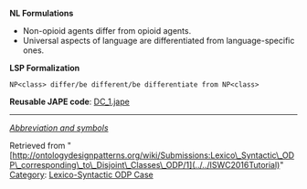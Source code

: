 __NL Formulations__



* Non-opioid agents differ from opioid agents.
* Universal aspects of language are differentiated from language-specific ones.


  

__LSP Formalization__




```
NP<class> differ/be different/be differentiate from NP<class>

```

__Reusable JAPE code__: [DC\_1.jape](../../images/0/01/DC_1.jape "DC 1.jape")





---


_[Abbreviation and symbols](../../Community/LSPSymbols "Community:LSPSymbols")_





Retrieved from "[http://ontologydesignpatterns.org/wiki/Submissions:Lexico\_Syntactic\_ODP\_corresponding\_to\_Disjoint\_Classes\_ODP/1](../../ISWC2016Tutorial)"
 [Category](http://ontologydesignpatterns.org/wiki/Special:Categories "Special:Categories"): [Lexico-Syntactic ODP Case](../../Category/Lexico-Syntactic_ODP_Case "Category:Lexico-Syntactic ODP Case")